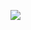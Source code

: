 
<a href="URL_REDIRECT" target="blank"><img align="center" src="https://t3.ftcdn.net/jpg/02/96/91/28/240_F_296912862_XSGCoA22JF4Mx7jPLAUhGhkXCwSas1aF.jpg"/></a>

<!--
**sarahrafi/sarahrafi** is a ✨ _special_ ✨ repository because its `README.md` (this file) appears on your GitHub profile.


